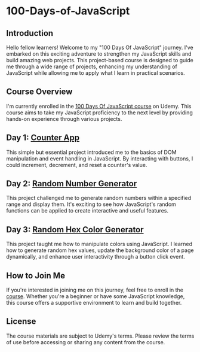 # 100-Days-of-JavaScript

## Introduction

Hello fellow learners! Welcome to my "100 Days Of JavaScript" journey. I've embarked on this exciting adventure to strengthen my JavaScript skills and build amazing web projects. This project-based course is designed to guide me through a wide range of projects, enhancing my understanding of JavaScript while allowing me to apply what I learn in practical scenarios.

## Course Overview

I'm currently enrolled in the [100 Days Of JavaScript course](https://www.udemy.com/course/100-days-of-javascript/learn/lecture/25860574#overview) on Udemy. This course aims to take my JavaScript proficiency to the next level by providing hands-on experience through various projects.

## Day 1: [Counter App](https://alexandriawhite.github.io/Counter-App/)

This simple but essential project introduced me to the basics of DOM manipulation and event handling in JavaScript. By interacting with buttons, I could increment, decrement, and reset a counter's value.

## Day 2: [Random Number Generator](https://alexandriawhite.github.io/Random-Number-Generator/)

This project challenged me to generate random numbers within a specified range and display them. It's exciting to see how JavaScript's random functions can be applied to create interactive and useful features.

## Day 3: [Random Hex Color Generator](https://alexandriawhite.github.io/Random-Hex-Color-Generator/)
This project taught me how to manipulate colors using JavaScript. I learned how to generate random hex values, update the background color of a page dynamically, and enhance user interactivity through a button click event.

## How to Join Me

If you're interested in joining me on this journey, feel free to enroll in the [course](https://www.udemy.com/course/100-days-of-javascript/learn/lecture/25860574#overview). Whether you're a beginner or have some JavaScript knowledge, this course offers a supportive environment to learn and build together.

## License

The course materials are subject to Udemy's terms. Please review the terms of use before accessing or sharing any content from the course.
